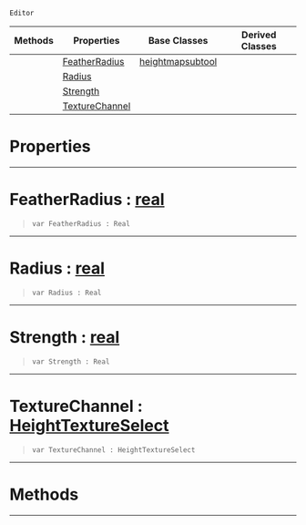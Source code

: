  `Editor`

|Methods|Properties|Base Classes|Derived Classes|
|---|---|---|---|
| |[ FeatherRadius](https://plasmaengine.github.io/PlasmaDocs/Plasma1/C++/code_reference/class_reference/weightpaintertool.md#featherradius-plasma-engin)|[heightmapsubtool](https://plasmaengine.github.io/PlasmaDocs/Plasma1/C++/code_reference/class_reference/heightmapsubtool.md)| |
| |[ Radius](https://plasmaengine.github.io/PlasmaDocs/Plasma1/C++/code_reference/class_reference/weightpaintertool.md#radius-plasma-engine-docum)| | |
| |[ Strength](https://plasmaengine.github.io/PlasmaDocs/Plasma1/C++/code_reference/class_reference/weightpaintertool.md#strength-plasma-engine-doc)| | |
| |[ TextureChannel](https://plasmaengine.github.io/PlasmaDocs/Plasma1/C++/code_reference/class_reference/weightpaintertool.md#texturechannel-plasma-engi)| | |


 #  Properties


---  
 #  FeatherRadius : [real](https://plasmaengine.github.io/PlasmaDocs/Plasma1/C++/code_reference/lightning_base_types/real.md)

> 
> ``` lang=cpp, name=Lightning
> var FeatherRadius : Real


---  
 #  Radius : [real](https://plasmaengine.github.io/PlasmaDocs/Plasma1/C++/code_reference/lightning_base_types/real.md)

> 
> ``` lang=cpp, name=Lightning
> var Radius : Real


---  
 #  Strength : [real](https://plasmaengine.github.io/PlasmaDocs/Plasma1/C++/code_reference/lightning_base_types/real.md)

> 
> ``` lang=cpp, name=Lightning
> var Strength : Real


---  
 #  TextureChannel : [HeightTextureSelect](https://plasmaengine.github.io/PlasmaDocs/Plasma1/C++/code_reference/enum_reference.md#heighttextureselect)

> 
> ``` lang=cpp, name=Lightning
> var TextureChannel : HeightTextureSelect


---  
 #  Methods


---  
 

 